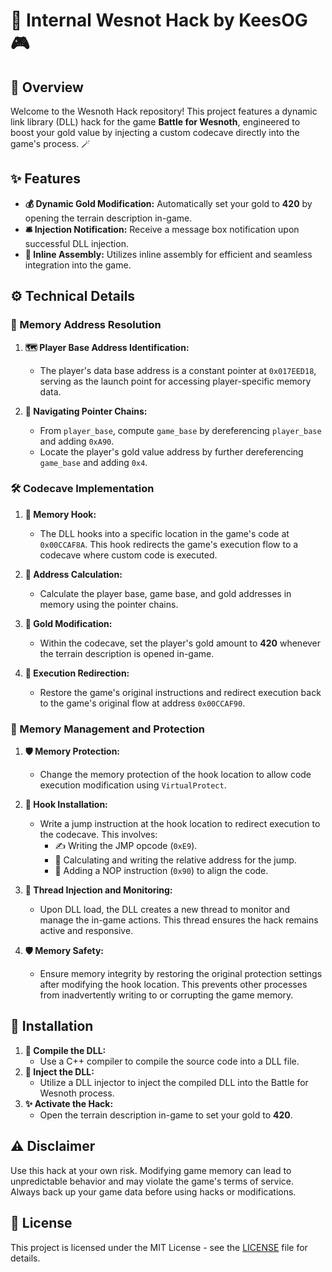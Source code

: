 # 🏰 Internal Wesnot Hack by KeesOG 🎮

## 📝 Overview
Welcome to the Wesnoth Hack repository! This project features a dynamic link library (DLL) hack for the game **Battle for Wesnoth**, engineered to boost your gold value by injecting a custom codecave directly into the game's process. 🪄

## ✨ Features
- **💰 Dynamic Gold Modification:** Automatically set your gold to **420** by opening the terrain description in-game.
- **🛎️ Injection Notification:** Receive a message box notification upon successful DLL injection.
- **🧩 Inline Assembly:** Utilizes inline assembly for efficient and seamless integration into the game.

## ⚙️ Technical Details

### 🧠 Memory Address Resolution
1. **🗺️ Player Base Address Identification:**
   - The player's data base address is a constant pointer at `0x017EED18`, serving as the launch point for accessing player-specific memory data.

2. **🔗 Navigating Pointer Chains:**
   - From `player_base`, compute `game_base` by dereferencing `player_base` and adding `0xA90`.
   - Locate the player's gold value address by further dereferencing `game_base` and adding `0x4`.

### 🛠️ Codecave Implementation
1. **📌 Memory Hook:**
   - The DLL hooks into a specific location in the game's code at `0x00CCAF8A`. This hook redirects the game's execution flow to a codecave where custom code is executed.

2. **🧮 Address Calculation:**
   - Calculate the player base, game base, and gold addresses in memory using the pointer chains.

3. **🏅 Gold Modification:**
   - Within the codecave, set the player's gold amount to **420** whenever the terrain description is opened in-game.

4. **🔄 Execution Redirection:**
   - Restore the game's original instructions and redirect execution back to the game's original flow at address `0x00CCAF90`.

### 🔐 Memory Management and Protection
1. **🛡️ Memory Protection:**
   - Change the memory protection of the hook location to allow code execution modification using `VirtualProtect`.

2. **🔧 Hook Installation:**
   - Write a jump instruction at the hook location to redirect execution to the codecave. This involves:
     - ✍️ Writing the JMP opcode (`0xE9`).
     - 📏 Calculating and writing the relative address for the jump.
     - 🔄 Adding a NOP instruction (`0x90`) to align the code.

3. **🧵 Thread Injection and Monitoring:**
   - Upon DLL load, the DLL creates a new thread to monitor and manage the in-game actions. This thread ensures the hack remains active and responsive.

4. **🛡️ Memory Safety:**
   - Ensure memory integrity by restoring the original protection settings after modifying the hook location. This prevents other processes from inadvertently writing to or corrupting the game memory.

## 🚀 Installation
1. **🔧 Compile the DLL:**
   - Use a C++ compiler to compile the source code into a DLL file.
2. **🔗 Inject the DLL:**
   - Utilize a DLL injector to inject the compiled DLL into the Battle for Wesnoth process.
3. **✨ Activate the Hack:**
   - Open the terrain description in-game to set your gold to **420**.

## ⚠️ Disclaimer
Use this hack at your own risk. Modifying game memory can lead to unpredictable behavior and may violate the game's terms of service. Always back up your game data before using hacks or modifications.

## 📜 License
This project is licensed under the MIT License - see the [LICENSE](LICENSE) file for details.
